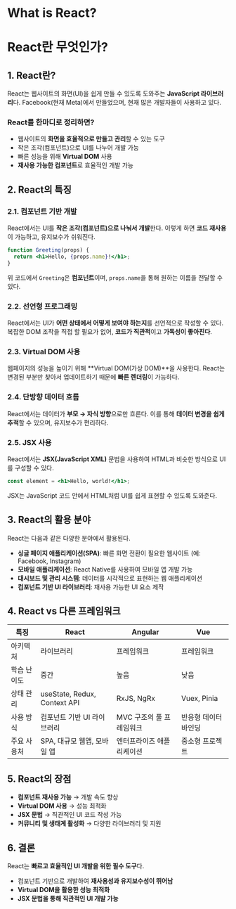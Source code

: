# What is React?

# **React란 무엇인가?**

## 1. React란?

React는 웹사이트의 화면(UI)을 쉽게 만들 수 있도록 도와주는 **JavaScript 라이브러리**다. Facebook(현재 Meta)에서 만들었으며, 현재 많은 개발자들이 사용하고 있다.

### **React를 한마디로 정리하면?**

- 웹사이트의 **화면을 효율적으로 만들고 관리**할 수 있는 도구
- 작은 조각(컴포넌트)으로 UI를 나누어 개발 가능
- 빠른 성능을 위해 **Virtual DOM** 사용
- **재사용 가능한 컴포넌트**로 효율적인 개발 가능

## **2. React의 특징**

### **2.1. 컴포넌트 기반 개발**

React에서는 UI를 **작은 조각(컴포넌트)으로 나눠서 개발**한다. 이렇게 하면 **코드 재사용**이 가능하고, 유지보수가 쉬워진다.

```jsx
function Greeting(props) {
  return <h1>Hello, {props.name}!</h1>;
}
```

위 코드에서 `Greeting`은 **컴포넌트**이며, `props.name`을 통해 원하는 이름을 전달할 수 있다.

### **2.2. 선언형 프로그래밍**

React에서는 UI가 **어떤 상태에서 어떻게 보여야 하는지**를 선언적으로 작성할 수 있다. 복잡한 DOM 조작을 직접 할 필요가 없어, **코드가 직관적**이고 **가독성이 좋아진다**.

### **2.3. Virtual DOM 사용**

웹페이지의 성능을 높이기 위해 **Virtual DOM(가상 DOM)**을 사용한다. React는 변경된 부분만 찾아서 업데이트하기 때문에 **빠른 렌더링**이 가능하다.

### **2.4. 단방향 데이터 흐름**

React에서는 데이터가 **부모 → 자식 방향**으로만 흐른다. 이를 통해 **데이터 변경을 쉽게 추적**할 수 있으며, 유지보수가 편리하다.

### **2.5. JSX 사용**

React에서는 **JSX(JavaScript XML)** 문법을 사용하여 HTML과 비슷한 방식으로 UI를 구성할 수 있다.

```jsx
const element = <h1>Hello, world!</h1>;
```

JSX는 JavaScript 코드 안에서 HTML처럼 UI를 쉽게 표현할 수 있도록 도와준다.

## **3. React의 활용 분야**

React는 다음과 같은 다양한 분야에서 활용된다.

- **싱글 페이지 애플리케이션(SPA)**: 빠른 화면 전환이 필요한 웹사이트 (예: Facebook, Instagram)
- **모바일 애플리케이션**: React Native를 사용하여 모바일 앱 개발 가능
- **대시보드 및 관리 시스템**: 데이터를 시각적으로 표현하는 웹 애플리케이션
- **컴포넌트 기반 UI 라이브러리**: 재사용 가능한 UI 요소 제작

## **4. React vs 다른 프레임워크**

| **특징** | **React** | **Angular** | **Vue** |
| --- | --- | --- | --- |
| 아키텍처 | 라이브러리 | 프레임워크 | 프레임워크 |
| 학습 난이도 | 중간 | 높음 | 낮음 |
| 상태 관리 | useState, Redux, Context API | RxJS, NgRx | Vuex, Pinia |
| 사용 방식 | 컴포넌트 기반 UI 라이브러리 | MVC 구조의 풀 프레임워크 | 반응형 데이터 바인딩 |
| 주요 사용처 | SPA, 대규모 웹앱, 모바일 앱 | 엔터프라이즈 애플리케이션 | 중소형 프로젝트 |

## **5. React의 장점**

- **컴포넌트 재사용 가능** → 개발 속도 향상
- **Virtual DOM 사용** → 성능 최적화
- **JSX 문법** → 직관적인 UI 코드 작성 가능
- **커뮤니티 및 생태계 활성화** → 다양한 라이브러리 및 지원

## 6. 결론

React는 **빠르고 효율적인 UI 개발을 위한 필수 도구**다.

- 컴포넌트 기반으로 개발하여 **재사용성과 유지보수성이 뛰어남**
- **Virtual DOM을 활용한 성능 최적화**
- **JSX 문법을 통해 직관적인 UI 개발 가능**